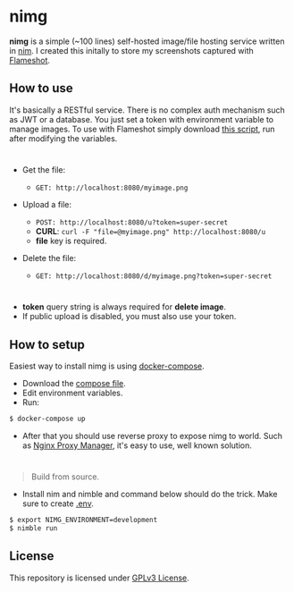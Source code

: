 # nimg

**nimg** is a simple (~100 lines) self-hosted image/file hosting service written in [nim](https://nim-lang.org). I created this initally to store my screenshots captured with [Flameshot](https://flameshot.org/).

## How to use

It's basically a RESTful service. There is no complex auth mechanism such as JWT or a database. You just set a token with environment variable to manage images. To use with Flameshot simply download [this script](https://github.com/TheEngineerhub/nimg/blob/main/scripts/flameshot.sh), run after modifying the variables.

#

- Get the file:

  - `GET: http://localhost:8080/myimage.png`

- Upload a file:

  - `POST: http://localhost:8080/u?token=super-secret`
  - **CURL**: `curl -F "file=@myimage.png" http://localhost:8080/u`
  - **file** key is required.

- Delete the file:
  - `GET: http://localhost:8080/d/myimage.png?token=super-secret`

#

- **token** query string is always required for **delete image**.
- If public upload is disabled, you must also use your token.

## How to setup

Easiest way to install nimg is using [docker-compose](https://docs.docker.com/compose/).

- Download the [compose file](https://github.com/TheEngineerhub/nimg/blob/main/docker-compose.yml).
- Edit environment variables.
- Run:

```sh
$ docker-compose up
```

- After that you should use reverse proxy to expose nimg to world. Such as [Nginx Proxy Manager](https://nginxproxymanager.com/), it's easy to use, well known solution.

#

> Build from source.

- Install nim and nimble and command below should do the trick. Make sure to create [.env](https://github.com/TheEngineerhub/nimg/blob/main/.env.example).

```sh
$ export NIMG_ENVIRONMENT=development
$ nimble run
```

## License

This repository is licensed under [GPLv3 License](https://github.com/TheEngineerhub/nimg/blob/main/LICENSE.md).
